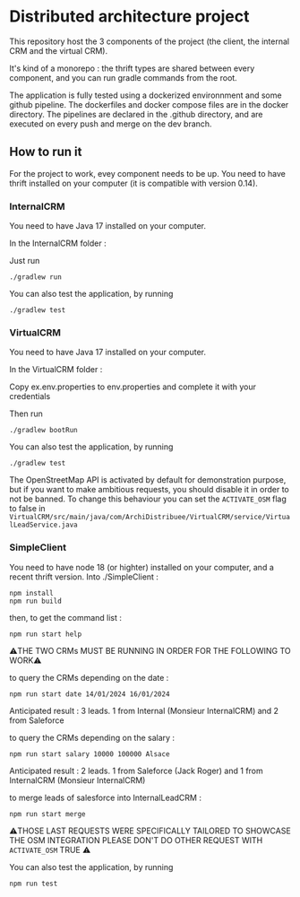 # Distributed architecture project
This repository host the 3 components of the project (the client, the internal CRM and the virtual CRM). 

It's kind of a monorepo : the thrift types are shared between every component, and you can run gradle commands from the root.

The application is fully tested using a dockerized environnment and some github pipeline. The dockerfiles and docker compose files are in the docker directory. The pipelines are declared in the .github directory, and are executed on every push and merge on the dev branch.

## How to run it
For the project to work, evey component needs to be up. You need to have thrift installed on your computer (it is compatible with version 0.14).

### InternalCRM
You need to have Java 17 installed on your computer.

In the InternalCRM folder : 

Just run 
```
./gradlew run
```

You can also test the application, by running

```
./gradlew test
```

### VirtualCRM
You need to have Java 17 installed on your computer.

In the VirtualCRM folder :

Copy ex.env.properties to env.properties and complete it with your credentials

Then run 

```
./gradlew bootRun
```

You can also test the application, by running

```
./gradlew test
```

The OpenStreetMap API is activated by default for demonstration purpose, but if you want to make ambitious requests, you should disable it in order to not be banned. To change this behaviour you can set the `ACTIVATE_OSM` flag to false in `VirtualCRM/src/main/java/com/ArchiDistribuee/VirtualCRM/service/VirtualLeadService.java`

### SimpleClient
You need to have node 18 (or highter) installed on your computer, and a recent thrift version.
Into ./SimpleClient :
```
npm install
npm run build 
```
then, to get the command list : 
```
npm run start help
```

⚠️THE TWO CRMs MUST BE RUNNING IN ORDER FOR THE FOLLOWING TO WORK⚠️

to query the CRMs depending on the date :
```
npm run start date 14/01/2024 16/01/2024
```

Anticipated result : 3 leads. 1 from Internal (Monsieur InternalCRM) and 2 from Saleforce 


to query the CRMs depending on the salary :
```
npm run start salary 10000 100000 Alsace
```

Anticipated result : 2 leads. 1 from Saleforce (Jack Roger) and 1 from InternalCRM (Monsieur InternalCRM)

to merge leads of salesforce into InternalLeadCRM : 
```
npm run start merge
```

⚠️THOSE LAST REQUESTS WERE SPECIFICALLY TAILORED TO SHOWCASE THE OSM INTEGRATION PLEASE DON'T DO OTHER REQUEST WITH `ACTIVATE_OSM` TRUE ⚠️

You can also test the application, by running

```
npm run test
```
